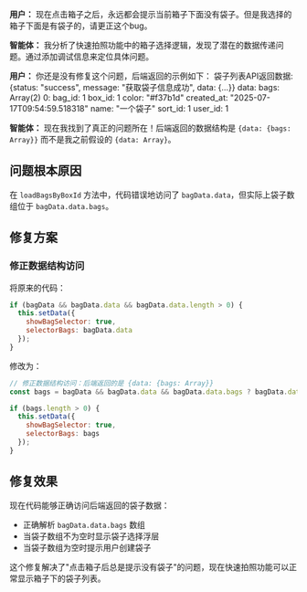 **用户：** 
现在点击箱子之后，永远都会提示当前箱子下面没有袋子。但是我选择的箱子下面是有袋子的，请更正这个bug。

**智能体：** 
我分析了快速拍照功能中的箱子选择逻辑，发现了潜在的数据传递问题。通过添加调试信息来定位具体问题。

**用户：** 
你还是没有修复这个问题，后端返回的示例如下： 
袋子列表API返回数据: 
{status: "success", message: "获取袋子信息成功", data: {…}} 
data: 
bags: Array(2) 
0: 
bag_id: 1 
box_id: 1 
color: "#f37b1d" 
created_at: "2025-07-17T09:54:59.518318" 
name: "一个袋子" 
sort_id: 1 
user_id: 1

**智能体：** 
现在我找到了真正的问题所在！后端返回的数据结构是 `{data: {bags: Array}}` 而不是我之前假设的 `{data: Array}`。

## 问题根本原因

在 `loadBagsByBoxId` 方法中，代码错误地访问了 `bagData.data`，但实际上袋子数组位于 `bagData.data.bags`。

## 修复方案

### 修正数据结构访问
将原来的代码：
```javascript
if (bagData && bagData.data && bagData.data.length > 0) {
  this.setData({
    showBagSelector: true,
    selectorBags: bagData.data
  });
}
```

修改为：
```javascript
// 修正数据结构访问：后端返回的是 {data: {bags: Array}}
const bags = bagData && bagData.data && bagData.data.bags ? bagData.data.bags : [];

if (bags.length > 0) {
  this.setData({
    showBagSelector: true,
    selectorBags: bags
  });
}
```

## 修复效果

现在代码能够正确访问后端返回的袋子数据：
- 正确解析 `bagData.data.bags` 数组
- 当袋子数组不为空时显示袋子选择浮层
- 当袋子数组为空时提示用户创建袋子

这个修复解决了"点击箱子后总是提示没有袋子"的问题，现在快速拍照功能可以正常显示箱子下的袋子列表。